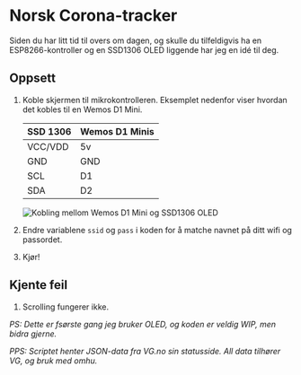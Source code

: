 # Norsk Corona-tracker

Siden du har litt tid til overs om dagen, og skulle du tilfeldigvis ha en ESP8266-kontroller og en SSD1306 OLED liggende har jeg en idé til deg.

## Oppsett

1. Koble skjermen til mikrokontrolleren. Eksemplet nedenfor viser hvordan det kobles til en Wemos D1 Mini.
    
    | **SSD 1306** | **Wemos D1 Mini**s |
    |----------|---------------|
    | VCC/VDD  | 5v            |
    | GND      | GND           |
    | SCL      | D1            |
    | SDA      | D2            |

    ![Kobling mellom Wemos D1 Mini og SSD1306 OLED](https://automatedhome.party/wp-content/uploads/2017/04/WemosOLED.png "Kolbingsskjema")

2. Endre variablene `ssid` og `pass` i koden for å matche navnet på ditt wifi og passordet.

3. Kjør!


## Kjente feil

1. Scrolling fungerer ikke.

_PS: Dette er fsørste gang jeg bruker OLED, og koden er veldig WIP, men bidra gjerne._

_PPS: Scriptet henter JSON-data fra VG.no sin statusside. All data tilhører VG, og bruk med omhu._